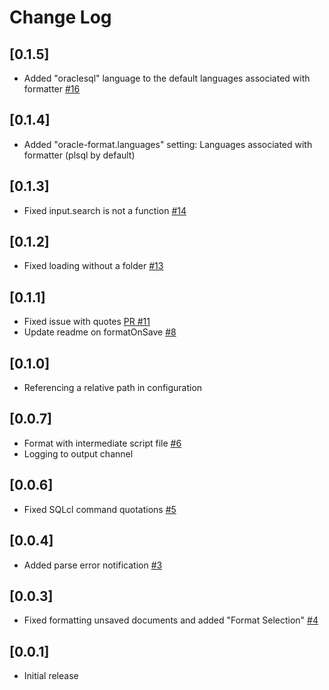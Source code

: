 # Change Log

## [0.1.5]

- Added "oraclesql" language to the default languages associated with formatter [#16](https://github.com/mickeypearce/vscode-oracle-format/issues/16)

## [0.1.4]

- Added "oracle-format.languages" setting: Languages associated with formatter (plsql by default)

## [0.1.3]

- Fixed input.search is not a function [#14](https://github.com/mickeypearce/vscode-oracle-format/issues/14)

## [0.1.2]

- Fixed loading without a folder [#13](https://github.com/mickeypearce/vscode-oracle-format/issues/13)

## [0.1.1]

- Fixed issue with quotes [PR #11](https://github.com/mickeypearce/vscode-oracle-format/issues/11)
- Update readme on formatOnSave [#8](https://github.com/mickeypearce/vscode-oracle-format/issues/8)

## [0.1.0]

- Referencing a relative path in configuration

## [0.0.7]

- Format with intermediate script file [#6](https://github.com/mickeypearce/vscode-oracle-format/issues/6)
- Logging to output channel

## [0.0.6]

- Fixed SQLcl command quotations [#5](https://github.com/mickeypearce/vscode-oracle-format/issues/5)

## [0.0.4]

- Added parse error notification [#3](https://github.com/mickeypearce/vscode-oracle-format/issues/3)

## [0.0.3]

- Fixed formatting unsaved documents and added "Format Selection" [#4](https://github.com/mickeypearce/vscode-oracle-format/issues/4)

## [0.0.1]

- Initial release
